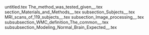 untitled.tex
The_method_was_tested_given__.tex
section_Materials_and_Methods__.tex
subsection_Subjects__.tex
MRI_scans_of_119_subjects__.tex
subsection_Image_processing__.tex
subsubsection_WMC_definition_The_common__.tex
subsubsection_Modeling_Normal_Brain_Expected__.tex
    